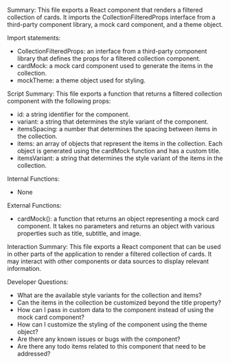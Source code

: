 Summary:
This file exports a React component that renders a filtered collection of cards. It imports the CollectionFilteredProps interface from a third-party component library, a mock card component, and a theme object.

Import statements:
- CollectionFilteredProps: an interface from a third-party component library that defines the props for a filtered collection component.
- cardMock: a mock card component used to generate the items in the collection.
- mockTheme: a theme object used for styling.

Script Summary:
This file exports a function that returns a filtered collection component with the following props:
- id: a string identifier for the component.
- variant: a string that determines the style variant of the component.
- itemsSpacing: a number that determines the spacing between items in the collection.
- items: an array of objects that represent the items in the collection. Each object is generated using the cardMock function and has a custom title.
- itemsVariant: a string that determines the style variant of the items in the collection.

Internal Functions:
- None

External Functions:
- cardMock(): a function that returns an object representing a mock card component. It takes no parameters and returns an object with various properties such as title, subtitle, and image.

Interaction Summary:
This file exports a React component that can be used in other parts of the application to render a filtered collection of cards. It may interact with other components or data sources to display relevant information.

Developer Questions:
- What are the available style variants for the collection and items?
- Can the items in the collection be customized beyond the title property?
- How can I pass in custom data to the component instead of using the mock card component?
- How can I customize the styling of the component using the theme object?
- Are there any known issues or bugs with the component?
- Are there any todo items related to this component that need to be addressed?